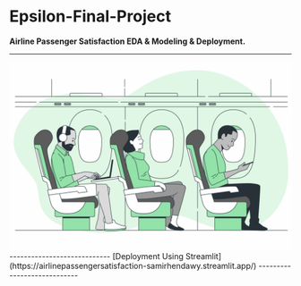 # Epsilon-Final-Project
**Airline Passenger Satisfaction EDA &amp; Modeling &amp; Deployment.**

----------------------------
<img src="airline.jpg">
----------------------------
[Deployment Using Streamlit](https://airlinepassengersatisfaction-samirhendawy.streamlit.app/)
----------------------------
